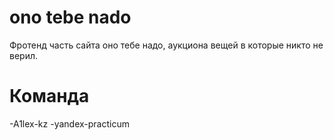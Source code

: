 # ono tebe nado

Фротенд часть сайта оно тебе надо, аукциона вещей в которые никто не верил.

# Команда

-A1lex-kz
-yandex-practicum
